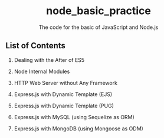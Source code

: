 <h1 align="center">node_basic_practice</h1>
<div align="center">
    The code for the basic of JavaScript and Node.js
</div>

## List of Contents

1. Dealing with the After of ES5

2. Node Internal Modules

3. HTTP Web Server without Any Framework

4. Express.js with Dynamic Template (EJS)

5. Express.js with Dynamic Template (PUG)

6. Express.js with MySQL (using Sequelize as ORM)

7. Express.js with MongoDB (using Mongoose as ODM)
